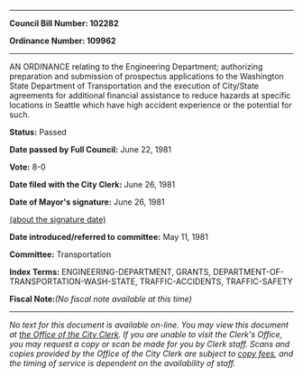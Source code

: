 

********

**Council Bill Number: 102282**
   
**Ordinance Number: 109962**
********

 AN ORDINANCE relating to the Engineering Department; authorizing preparation and submission of prospectus applications to the Washington State Department of Transportation and the execution of City/State agreements for additional financial assistance to reduce hazards at specific locations in Seattle which have high accident experience or the potential for such.

**Status:** Passed
   
**Date passed by Full Council:** June 22, 1981
   
**Vote:** 8-0
   
**Date filed with the City Clerk:** June 26, 1981
   
**Date of Mayor's signature:** June 26, 1981
   
[(about the signature date)](/~public/approvaldate.htm)
   
   
   
**Date introduced/referred to committee:** May 11, 1981
   
**Committee:** Transportation
   
   
**Index Terms:** ENGINEERING-DEPARTMENT, GRANTS, DEPARTMENT-OF-TRANSPORTATION-WASH-STATE, TRAFFIC-ACCIDENTS, TRAFFIC-SAFETY

**Fiscal Note:**_(No fiscal note available at this time)_
********

_No text for this document is available on-line. You may view this document at [the Office of the City Clerk](http://www.seattle.gov/leg/clerk/contactUs.htm). If you are unable to visit the Clerk's Office, you may request a copy or scan be made for you by Clerk staff. Scans and copies provided by the Office of the City Clerk are subject to [copy fees](http://clerk.seattle.gov/~public/clerkfees.htm), and the timing of service is dependent on the availability of staff._

